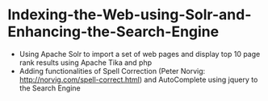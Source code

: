 # Indexing-the-Web-using-Solr-and-Enhancing-the-Search-Engine
- Using Apache Solr to import a set of web pages and display top 10 page rank results using Apache Tika and php 
- Adding functionalities of Spell Correction (Peter Norvig: http://norvig.com/spell-correct.html) and AutoComplete using jquery to the Search Engine
